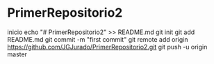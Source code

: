# PrimerRepositorio2
inicio
echo "# PrimerRepositorio2" >> README.md
git init
git add README.md
git commit -m "first commit"
git remote add origin https://github.com/JGJurado/PrimerRepositorio2.git
git push -u origin master
